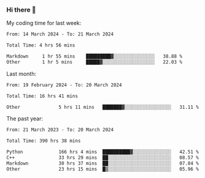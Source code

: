 ### Hi there 👋

My coding time for last week:

<!--START_SECTION:week-->

```txt
From: 14 March 2024 - To: 21 March 2024

Total Time: 4 hrs 56 mins

Markdown     1 hr 55 mins    █████████▓░░░░░░░░░░░░░░░   38.88 %
Other        1 hr 5 mins     █████▓░░░░░░░░░░░░░░░░░░░   22.03 %
```

<!--END_SECTION:week-->

Last month:

<!--START_SECTION:month-->

```txt
From: 19 February 2024 - To: 20 March 2024

Total Time: 16 hrs 41 mins

Other              5 hrs 11 mins   ███████▓░░░░░░░░░░░░░░░░░   31.11 %
```

<!--END_SECTION:month-->

The past year:

<!--START_SECTION:year-->

```txt
From: 21 March 2023 - To: 20 March 2024

Total Time: 390 hrs 38 mins

Python             166 hrs 4 mins  ██████████▓░░░░░░░░░░░░░░   42.51 %
C++                33 hrs 29 mins  ██░░░░░░░░░░░░░░░░░░░░░░░   08.57 %
Markdown           30 hrs 37 mins  ██░░░░░░░░░░░░░░░░░░░░░░░   07.84 %
Other              23 hrs 15 mins  █▒░░░░░░░░░░░░░░░░░░░░░░░   05.96 %
```

<!--END_SECTION:year-->
